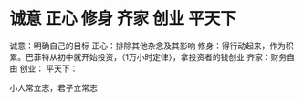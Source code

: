 # 诚意 正心 修身 齐家 创业 平天下

诚意：明确自己的目标
正心：排除其他杂念及其影响
修身：得行动起来，作为积累。巴菲特从初中就开始投资，（1万小时定律），拿投资者的钱创业
齐家：财务自由
创业：
平天下：

小人常立志，君子立常志
